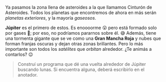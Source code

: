 <gs-attire attire-url="https://raw.githubusercontent.com/MumukiProject/mumuki-guia-gobstones-practica-integradora-primaria-ii/master/assets/attires/config_1551208969070.json"></gs-attire>

<gs-toolbox toolbox-url="https://raw.githubusercontent.com/MumukiProject/mumuki-guia-gobstones-practica-integradora-primaria-ii/master/assets/toolbox_1552416002661.xml"></gs-toolbox>


Ya pasamos la zona llena de asteroides a la que llamamos Cinturón de Asteroides. Todos los planetas que encontremos de ahora en más serán _planetas exteriores_, y la mayoría _gaseosos_.

**Júpiter** es el primero de estos. Es enoooorme :open_mouth: pero está formado solo por gases :dash:; por eso, no podríamos pararnos sobre él. :sweat_smile: Además, tiene una tormenta gigante que se ve como una **Gran Mancha Roja** y nubes que forman franjas oscuras  y dejan otras zonas brillantes. Pero lo más importante son todos los _satélites_ que _orbitan_ alrededor. ¿Te animás a contarlos? :wink:

> Construí un programa que dé una vuelta alrededor de Júpiter buscando lunas. Si encuentra alguna, deberá escribirlo en el anotador.